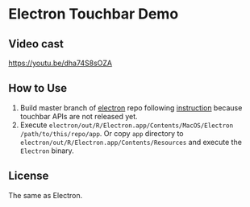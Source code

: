 Electron Touchbar Demo
======================

## Video cast

https://youtu.be/dha74S8sOZA

## How to Use

1. Build master branch of [electron](https://github.com/electron/electron) repo following [instruction](https://github.com/electron/electron/blob/master/docs/development/build-instructions-osx.md) because touchbar APIs are not released yet.
2. Execute `electron/out/R/Electron.app/Contents/MacOS/Electron /path/to/this/repo/app`. Or copy `app` directory to `electron/out/R/Electron.app/Contents/Resources` and execute the `Electron` binary.

## License

The same as Electron.
